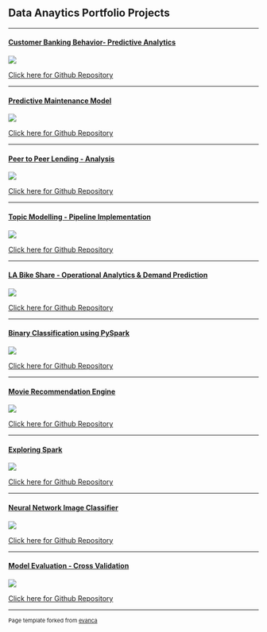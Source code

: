 ## Data Anaytics Portfolio Projects

---

#### [Customer Banking Behavior- Predictive Analytics](https://github.com/iamnrr/DSC680-Projects/blob/master/Customer%20Behaviour%20Prediction/README.md)

<img src="images/bankanalyticslogo.png?raw=true"/>					
		
[Click here for Github Repository](https://github.com/iamnrr/DSC680-Projects/tree/master/Customer%20Behaviour%20Prediction)
		
---

#### [Predictive Maintenance Model](https://github.com/iamnrr/DSC680-Projects/blob/master/Predictive%20Maintenance/README.md)

<img src="images/Predictive Maintenance.jpg?raw=true"/>

[Click here for Github Repository](https://github.com/iamnrr/DSC680-Projects/tree/master/Predictive%20Maintenance)


---

#### [Peer to Peer Lending - Analysis](https://github.com/iamnrr/DSC680-Projects/blob/master/Credit%20Risk%20Analysis%20in%20Peer%20to%20Peer%20Lending/README.md)

<img src="images/P2P_lending.png?raw=true"/>

[Click here for Github Repository](https://github.com/iamnrr/DSC680-Projects/tree/master/Credit%20Risk%20Analysis%20in%20Peer%20to%20Peer%20Lending)

---

#### [Topic Modelling - Pipeline Implementation](https://github.com/iamnrr/Topic-Modelling---Pipeline-Implementation/blob/master/NANDURI_DSC550_FINALPROJECT/README.md)

<img src="images/topicmodelling.jpg?raw=true"/>
		
[Click here for Github Repository](https://github.com/iamnrr/Topic-Modelling---Pipeline-Implementation/tree/master/NANDURI_DSC550_FINALPROJECT)

---


#### [LA Bike Share - Operational Analytics & Demand Prediction](https://github.com/iamnrr/LA-Bike-Share---Operational-Analytics-Demand-Prediction/blob/master/README.md)

<img src="images/bikeshare.jpg?raw=true"/>

[Click here for Github Repository](https://github.com/iamnrr/LA-Bike-Share---Operational-Analytics-Demand-Prediction)
		
---


#### [Binary Classification using PySpark](https://github.com/iamnrr/iamnrr.github.io/blob/master/Binary%20Classification%20using%20PySpark/README.md)

<img src="images/MLlib Classification.png?raw=true"/>

[Click here for Github Repository](https://github.com/iamnrr/iamnrr.github.io/tree/master/Spark%20Learnings)
		

---


#### [Movie Recommendation Engine](https://github.com/iamnrr/iamnrr.github.io/blob/master/Movie%20Recommendation%20Engine/README.md)

<img src="images/Recommendation-systems.jpg?raw=true"/>

[Click here for Github Repository](https://github.com/iamnrr/iamnrr.github.io/tree/master/Movie%20Recommendation%20Engine)
		

---


#### [Exploring Spark](https://github.com/iamnrr/iamnrr.github.io/blob/master/Spark%20Learnings/README.md)

<img src="images/apache-spark.png?raw=true"/>

[Click here for Github Repository](https://github.com/iamnrr/iamnrr.github.io/tree/master/Spark%20Learnings)


---
		

#### [Neural Network Image Classifier](https://github.com/iamnrr/iamnrr.github.io/blob/master/Neural%20Network%20Image%20Classifier/README.md)

<img src="images/Neural_Network_Classifier.png?raw=true"/>

[Click here for Github Repository](https://github.com/iamnrr/iamnrr.github.io/tree/master/Neural%20Network%20Image%20Classifier)


---


#### [Model Evaluation - Cross Validation](https://github.com/iamnrr/iamnrr.github.io/blob/master/Model%20Evaluation%20-%20Cross%20Validation/README.md)

<img src="images/Evaluating_Machine_Learning_Models.png?raw=true"/>

[Click here for Github Repository](https://github.com/iamnrr/iamnrr.github.io/tree/master/Model%20Evaluation%20-%20Cross%20Validation)









---
<p style="font-size:11px">Page template forked from <a href="https://github.com/evanca/quick-portfolio">evanca</a></p>
<!-- Remove above link if you don't want to attibute -->
